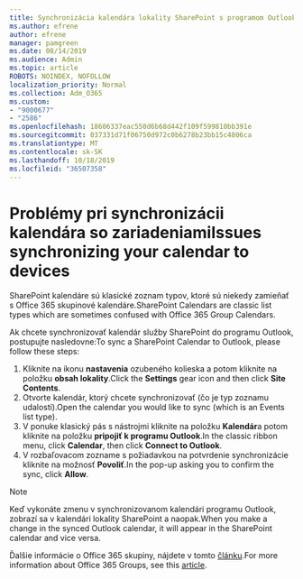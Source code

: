 ```yaml
---
title: Synchronizácia kalendára lokality SharePoint s programom Outlook
ms.author: efrene
author: efrene
manager: pamgreen
ms.date: 08/14/2019
ms.audience: Admin
ms.topic: article
ROBOTS: NOINDEX, NOFOLLOW
localization_priority: Normal
ms.collection: Adm_O365
ms.custom:
- "9000677"
- "2586"
ms.openlocfilehash: 18606337eac550d6b68d442f109f599810bb391e
ms.sourcegitcommit: 037331d71f06750d972c0b6278b23bb15c4806ca
ms.translationtype: MT
ms.contentlocale: sk-SK
ms.lasthandoff: 10/18/2019
ms.locfileid: "36507358"
---
```

# <a name="issues-synchronizing-your-calendar-to-devices"></a><span data-ttu-id="184fd-102">Problémy pri synchronizácii kalendára so zariadeniami</span><span class="sxs-lookup"><span data-stu-id="184fd-102">Issues synchronizing your calendar to devices</span></span>

<span data-ttu-id="184fd-103">SharePoint kalendáre sú klasické zoznam typov, ktoré sú niekedy zamieňať s Office 365 skupinové kalendáre.</span><span class="sxs-lookup"><span data-stu-id="184fd-103">SharePoint Calendars are classic list types which are sometimes confused with Office 365 Group Calendars.</span></span>

<span data-ttu-id="184fd-104">Ak chcete synchronizovať kalendár služby SharePoint do programu Outlook, postupujte nasledovne:</span><span class="sxs-lookup"><span data-stu-id="184fd-104">To sync a SharePoint Calendar to Outlook, please follow these steps:</span></span>

1. <span data-ttu-id="184fd-105">Kliknite na ikonu **nastavenia** ozubeného kolieska a potom kliknite na položku **obsah lokality**.</span><span class="sxs-lookup"><span data-stu-id="184fd-105">Click the **Settings** gear icon and then click **Site Contents**.</span></span>
2. <span data-ttu-id="184fd-106">Otvorte kalendár, ktorý chcete synchronizovať (čo je typ zoznamu udalostí).</span><span class="sxs-lookup"><span data-stu-id="184fd-106">Open the calendar you would like to sync (which is an Events list type).</span></span>
3. <span data-ttu-id="184fd-107">V ponuke klasický pás s nástrojmi kliknite na položku **Kalendár**a potom kliknite na položku **pripojiť k programu Outlook**.</span><span class="sxs-lookup"><span data-stu-id="184fd-107">In the classic ribbon menu, click **Calendar**, then click **Connect to Outlook**.</span></span>
4. <span data-ttu-id="184fd-108">V rozbaľovacom zozname s požiadavkou na potvrdenie synchronizácie kliknite na možnosť **Povoliť**.</span><span class="sxs-lookup"><span data-stu-id="184fd-108">In the pop-up asking you to confirm the sync, click **Allow**.</span></span>

>[!Note]
> <span data-ttu-id="184fd-109">Keď vykonáte zmenu v synchronizovanom kalendári programu Outlook, zobrazí sa v kalendári lokality SharePoint a naopak.</span><span class="sxs-lookup"><span data-stu-id="184fd-109">When you make a change in the synced Outlook calendar, it will appear in the SharePoint calendar and vice versa.</span></span>

<span data-ttu-id="184fd-110">Ďalšie informácie o Office 365 skupiny, nájdete v tomto [článku](https://support.office.com/article/Learn-about-Office-365-groups-b565caa1-5c40-40ef-9915-60fdb2d97fa2).</span><span class="sxs-lookup"><span data-stu-id="184fd-110">For more information about Office 365 Groups, see this [article](https://support.office.com/article/Learn-about-Office-365-groups-b565caa1-5c40-40ef-9915-60fdb2d97fa2).</span></span>
